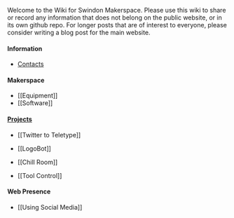 Welcome to the Wiki for Swindon Makerspace.  Please use this wiki to share or record any information that does not belong on the public website, or in its own github repo.  For longer posts that are of interest to everyone, please consider writing a blog post for the main website. 

#### Information

- [Contacts](http://www.swindon-makerspace.org/contact-us/)

#### Makerspace

- [[Equipment]]
- [[Software]]

#### [Projects](Makerspace-Projects)

- [[Twitter to Teletype]]

- [[LogoBot]]

- [[Chill Room]]

- [[Tool Control]]

#### Web Presence

- [[Using Social Media]]
